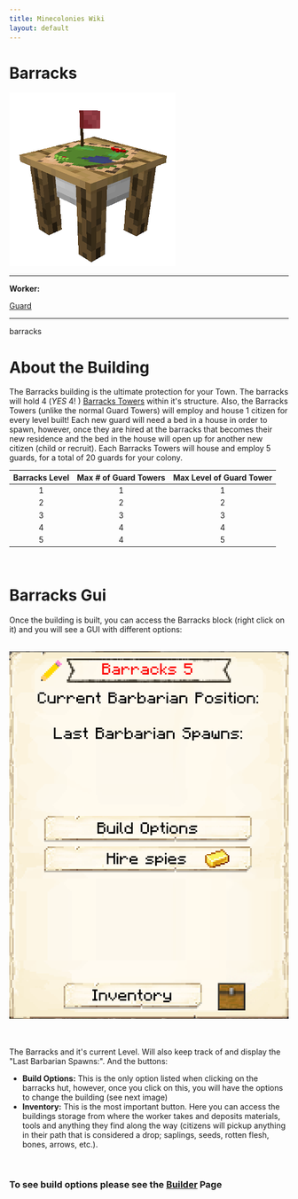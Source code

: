```yaml
---
title: Minecolonies Wiki
layout: default
---
```

# Barracks

<div class="infobox box text-center">
    <img src="../../assets/images/buildings/barracks.png" alt="Barracks" />
    <hr />
    <div class="row section-text text-left">
        <div class="col">
        <p><strong>Worker:</strong></p>
        </div>
        <div class="col">
        <p><a href="../workers/guard">Guard</a></p>
        </div>
    </div>
    <hr />
    <recipe>barracks</recipe>
</div>

# About the Building

The Barracks building is the ultimate protection for your Town. The barracks will hold 4 (*YES* 4! ) [Barracks Towers](../buildings/barrackstower) within it's structure. Also, the Barracks Towers (unlike the normal Guard Towers) will employ and house 1 citizen for every level built! Each new guard will need a bed in a house in order to spawn, however, once they are hired at the barracks that becomes their new residence and the bed in the house will open up for another new citizen (child or recruit). Each Barracks Towers will house and employ 5 guards, for a total of 20 guards for your colony.

| Barracks Level | Max # of Guard Towers | Max Level of Guard Tower |
| :----: | :----: | :----: |
| 1 | 1 | 1 |
| 2 | 2 | 2 |
| 3 | 3 | 3 |
| 4 | 4 | 4 |
| 5 | 4 | 5 |

<br>

# Barracks Gui

Once the building is built, you can access the Barracks block (right click on it) and you will see a GUI with different options:

<br>
<div class="row">
  <div class="col-sm-12 col-md">
    <img src="../../assets/images/gui/barracksgui.png" class="img-fluid mx-auto" alt="Barracks GUI">
  </div>
  <div class="col-sm-12 col-md"><br><br>
    <p>The Barracks and it's current Level. Will also keep track of and display the "Last Barbarian Spawns:". And the buttons:</p>
    <ul>
      <li><strong>Build Options:</strong> This is the only option listed when clicking on the barracks hut, however, once you click on this, you will have the options to change the building (see next image)</li>
      <li><strong>Inventory:</strong> This is the most important button. Here you can access the buildings storage from where the worker takes and deposits materials, tools and anything they find along the way (citizens will pickup anything in their path that is considered a drop; saplings, seeds, rotten flesh, bones, arrows, etc.).</li>
    </ul>
  </div>
</div>  
  <br>
  
### **To see build options please see the [Builder](../../source/workers/builder) Page** 
